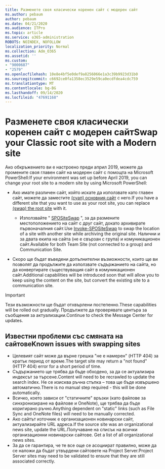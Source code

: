 ```yaml
---
title: Разменете своя класически коренен сайт с модерен сайт
ms.author: pebaum
author: pebaum
ms.date: 04/21/2020
ms.audience: ITPro
ms.topic: article
ms.service: o365-administration
ROBOTS: NOINDEX, NOFOLLOW
localization_priority: Normal
ms.collection: Adm_O365
ms.assetid: ''
ms.custom:
- "9000687"
- "2579"
ms.openlocfilehash: 10e8e4bf5e0def9a8256066e1a3c39b9923d31b0
ms.sourcegitcommit: c6692ce0fa1358ec3529e59ca0ecdfdea4cdc759
ms.translationtype: MT
ms.contentlocale: bg-BG
ms.lasthandoff: 09/14/2020
ms.locfileid: "47691168"
---
```

# <a name="swap-your-classic-root-site-with-a-modern-site"></a><span data-ttu-id="47f71-102">Разменете своя класически коренен сайт с модерен сайт</span><span class="sxs-lookup"><span data-stu-id="47f71-102">Swap your Classic root site with a Modern site</span></span>

<span data-ttu-id="47f71-103">Ако обкръжението ви е настроено преди април 2019, можете да промените своя главен сайт на модерен сайт с помощта на Microsoft PowerShell:</span><span class="sxs-lookup"><span data-stu-id="47f71-103">If your environment was set up before April 2019, you can change your root site to a modern site by using Microsoft PowerShell:</span></span>

- <span data-ttu-id="47f71-104">Ако имате различен сайт, който искате да използвате като главен сайт, можете да заместите [(суап) основния сайт](https://docs.microsoft.com/sharepoint/modern-root-site) с него.</span><span class="sxs-lookup"><span data-stu-id="47f71-104">If you have a different site that you want to use as your root site, you can replace [(swap) the root site](https://docs.microsoft.com/sharepoint/modern-root-site) with it.</span></span> 
    - <span data-ttu-id="47f71-105">Използвайте " [SPOSiteSwap](https://docs.microsoft.com/powershell/module/sharepoint-online/invoke-spositeswap?view=sharepoint-ps) ", за да размените местоположението на сайт с друг сайт, докато архивирате първоначалния сайт.</span><span class="sxs-lookup"><span data-stu-id="47f71-105">Use [Invoke-SPOSiteSwap](https://docs.microsoft.com/powershell/module/sharepoint-online/invoke-spositeswap?view=sharepoint-ps) to swap the location of a site with another site while archiving the original site.</span></span> <span data-ttu-id="47f71-106">Налични и за двата екипа на сайта (не е свързан с група) и комуникационен сайт.</span><span class="sxs-lookup"><span data-stu-id="47f71-106">Available for both Team Site (not connected to a group) and Communication Site.</span></span> 

- <span data-ttu-id="47f71-107">Скоро ще бъдат въведени допълнителни възможности, които ще ви позволят да продължите да използвате съдържанието на сайта, но да конвертирате съществуващия сайт в комуникационен сайт.</span><span class="sxs-lookup"><span data-stu-id="47f71-107">Additional capabilities will be introduced soon that will allow you to keep using the content on the site, but convert the existing site to a communication site.</span></span> 
>[!Important]
><span data-ttu-id="47f71-108">Тези възможности ще бъдат отхвърлени постепенно.</span><span class="sxs-lookup"><span data-stu-id="47f71-108">These capabilities will be rolled out gradually.</span></span> <span data-ttu-id="47f71-109">Продължете да проверявате центъра за съобщения за актуализации.</span><span class="sxs-lookup"><span data-stu-id="47f71-109">Continue to check the Message Center for updates.</span></span> 

## <a name="known-issues-with-swapping-sites"></a><span data-ttu-id="47f71-110">Известни проблеми със смяната на сайтове</span><span class="sxs-lookup"><span data-stu-id="47f71-110">Known issues with swapping sites</span></span>

- <span data-ttu-id="47f71-111">Целевият сайт може да върне грешка "не е намерен" (HTTP 404) за кратък период от време.</span><span class="sxs-lookup"><span data-stu-id="47f71-111">The target site may return a "not found" (HTTP 404) error for a short period of time.</span></span>
- <span data-ttu-id="47f71-112">Съдържанието ще трябва да бъде обходено, за да се актуализира индексът за търсене.</span><span class="sxs-lookup"><span data-stu-id="47f71-112">Content will need to be recrawled to update the search index.</span></span> <span data-ttu-id="47f71-113">Не се изисква ръчна стъпка – това ще бъде извършено автоматично.</span><span class="sxs-lookup"><span data-stu-id="47f71-113">There is no manual step required - this will be done automatically.</span></span>
- <span data-ttu-id="47f71-114">Всичко, което зависи от "статичните" връзки (като файлове за синхронизиране на файлове и OneNote), ще трябва да бъде коригирано ръчно.</span><span class="sxs-lookup"><span data-stu-id="47f71-114">Anything dependent on "static" links (such as File Sync and OneNote files) will need to be manually corrected.</span></span>
- <span data-ttu-id="47f71-115">Ако сайтът източник е организационен новинарски сайт, актуализирайте URL адреса.</span><span class="sxs-lookup"><span data-stu-id="47f71-115">If the source site was an organizational news site, update the URL.</span></span><span data-ttu-id="47f71-116">Получаване на списък на всички организационни новинарски сайтове.</span><span class="sxs-lookup"><span data-stu-id="47f71-116"> Get a list of all organizational news sites.</span></span>
- <span data-ttu-id="47f71-117">За да се гарантира, че те все още се асоциират правилно, може да се наложи да бъдат утвърдени сайтовете на Project Server.</span><span class="sxs-lookup"><span data-stu-id="47f71-117">Project Server sites may need to be validated to ensure that they are still associated correctly.</span></span>
